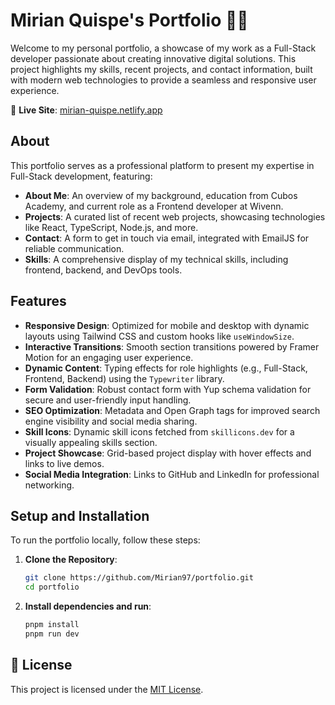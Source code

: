 # Mirian Quispe's Portfolio 👩‍💻

Welcome to my personal portfolio, a showcase of my work as a Full-Stack developer passionate about creating innovative digital solutions. This project highlights my skills, recent projects, and contact information, built with modern web technologies to provide a seamless and responsive user experience.

🔎 **Live Site**: [mirian-quispe.netlify.app](https://mirian-quispe.netlify.app)

## About

This portfolio serves as a professional platform to present my expertise in Full-Stack development, featuring:

- **About Me**: An overview of my background, education from Cubos Academy, and current role as a Frontend developer at Wivenn.
- **Projects**: A curated list of recent web projects, showcasing technologies like React, TypeScript, Node.js, and more.
- **Contact**: A form to get in touch via email, integrated with EmailJS for reliable communication.
- **Skills**: A comprehensive display of my technical skills, including frontend, backend, and DevOps tools.

## Features

- **Responsive Design**: Optimized for mobile and desktop with dynamic layouts using Tailwind CSS and custom hooks like `useWindowSize`.
- **Interactive Transitions**: Smooth section transitions powered by Framer Motion for an engaging user experience.
- **Dynamic Content**: Typing effects for role highlights (e.g., Full-Stack, Frontend, Backend) using the `Typewriter` library.
- **Form Validation**: Robust contact form with Yup schema validation for secure and user-friendly input handling.
- **SEO Optimization**: Metadata and Open Graph tags for improved search engine visibility and social media sharing.
- **Skill Icons**: Dynamic skill icons fetched from `skillicons.dev` for a visually appealing skills section.
- **Project Showcase**: Grid-based project display with hover effects and links to live demos.
- **Social Media Integration**: Links to GitHub and LinkedIn for professional networking.

## Setup and Installation

To run the portfolio locally, follow these steps:

1. **Clone the Repository**:
   ```bash
   git clone https://github.com/Mirian97/portfolio.git
   cd portfolio
   ```
2. **Install dependencies and run**:
   ```bash
   pnpm install
   pnpm run dev
   ```

## 📜 License

This project is licensed under the [MIT License](docs/LICENSE.md).
